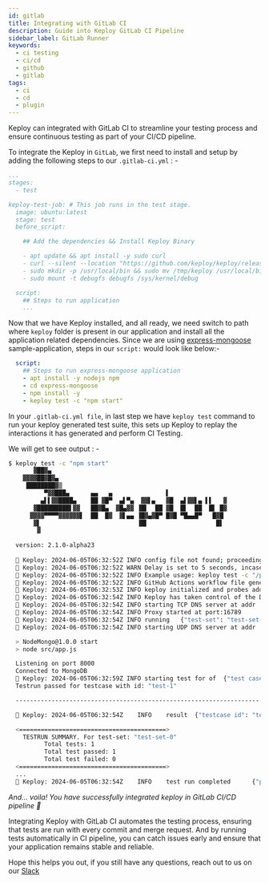 ```yaml
---
id: gitlab
title: Integrating with GitLab CI
description: Guide into Keploy GitLab CI Pipeline
sidebar_label: GitLab Runner
keywords:
  - ci testing
  - ci/cd
  - github
  - gitlab
tags:
  - ci
  - cd
  - plugin
---
```


Keploy can integrated with GitLab CI to streamline your testing process and ensure continuous testing as part of your CI/CD pipeline.

To integrate the Keploy in `GitLab`, we first need to install and setup by adding the following steps to our `.gitlab-ci.yml` : -

```yaml
...
stages:
  - test

keploy-test-job: # This job runs in the test stage.
  image: ubuntu:latest
  stage: test
  before_script:

    ## Add the dependencies && Install Keploy Binary

    - apt update && apt install -y sudo curl
    - curl --silent --location "https://github.com/keploy/keploy/releases/latest/download/keploy_linux_amd64.tar.gz" | tar xz -C /tmp
    - sudo mkdir -p /usr/local/bin && sudo mv /tmp/keploy /usr/local/bin/keploy
    - sudo mount -t debugfs debugfs /sys/kernel/debug

  script:
    ## Steps to run application
    ...
```
Now that we have Keploy installed, and all ready, we need switch to path where `keploy` folder is present in our application and install all the application related dependencies. Since we are using [express-mongoose](https://github.com/keploy/samples-typescript/tree/main/express-mongoose) sample-application, steps in our `script:` would look like below:- 

```yaml
  script:
    ## Steps to run express-mongoose application
    - apt install -y nodejs npm
    - cd express-mongoose
    - npm install -y
    - keploy test -c "npm start"
```

In your `.gitlab-ci.yml file`, in last step we have `keploy test` command to run your keploy generated test suite, this sets up Keploy to replay the interactions it has generated and perform CI Testing.

We will get to see output : -

```sh
$ keploy test -c "npm start"
       ▓██▓▄
    ▓▓▓▓██▓█▓▄
     ████████▓▒
          ▀▓▓███▄      ▄▄   ▄               ▌
         ▄▌▌▓▓████▄    ██ ▓█▀  ▄▌▀▄  ▓▓▌▄   ▓█  ▄▌▓▓▌▄ ▌▌   ▓
       ▓█████████▌▓▓   ██▓█▄  ▓█▄▓▓ ▐█▌  ██ ▓█  █▌  ██  █▌ █▓
      ▓▓▓▓▀▀▀▀▓▓▓▓▓▓▌  ██  █▓  ▓▌▄▄ ▐█▓▄▓█▀ █▓█ ▀█▄▄█▀   █▓█
       ▓▌                           ▐█▌                   █▌
        ▓
    
  version: 2.1.0-alpha23
  
  🐰 Keploy: 2024-06-05T06:32:52Z INFO config file not found; proceeding with flags only
  🐰 Keploy: 2024-06-05T06:32:52Z WARN Delay is set to 5 seconds, incase your app takes more time to start use --delay to set custom delay
  🐰 Keploy: 2024-06-05T06:32:52Z INFO Example usage: keploy test -c "/path/to/user/app" --delay 6
  🐰 Keploy: 2024-06-05T06:32:52Z INFO GitHub Actions workflow file generated successfully	{"path": "/githubactions/keploy.yml"}
  🐰 Keploy: 2024-06-05T06:32:53Z INFO keploy initialized and probes added to the kernel.
  🐰 Keploy: 2024-06-05T06:32:54Z INFO Keploy has taken control of the DNS resolution mechanism, your application may misbehave if you have provided wrong domain name in your application code.
  🐰 Keploy: 2024-06-05T06:32:54Z INFO starting TCP DNS server at addr :26789
  🐰 Keploy: 2024-06-05T06:32:54Z INFO Proxy started at port:16789
  🐰 Keploy: 2024-06-05T06:32:54Z INFO running	{"test-set": "test-set-0"}
  🐰 Keploy: 2024-06-05T06:32:54Z INFO starting UDP DNS server at addr :26789

  > NodeMongo@1.0.0 start
  > node src/app.js

  Listening on port 8000
  Connected to MongoDB
  🐰 Keploy: 2024-06-05T06:32:59Z INFO starting test for of	{"test case": "test-1", "test set": "test-set-0"}
  Testrun passed for testcase with id: "test-1"

  --------------------------------------------------------------------

  🐰 Keploy: 2024-06-05T06:32:54Z    INFO    result  {"testcase id": "test-1", "testset id": "test-set-0", "passed": "true"}

  <=========================================>
    TESTRUN SUMMARY. For test-set: "test-set-0"
          Total tests: 1
          Total test passed: 1
          Total test failed: 0
  <=========================================>
  ...
  🐰 Keploy: 2024-06-05T06:32:54Z    INFO    test run completed      {"passed overall": true}
```

_And... voila! You have successfully integrated keploy in GitLab CI/CD pipeline 🌟_

Integrating Keploy with GitLab CI automates the testing process, ensuring that tests are run with every commit and merge request. And by running tests automatically in CI pipeline, you can catch issues early and ensure that your application remains stable and reliable.

Hope this helps you out, if you still have any questions, reach out to us on our [Slack](https://join.slack.com/t/keploy/shared_invite/zt-2dno1yetd-Ec3el~tTwHYIHgGI0jPe7A)
